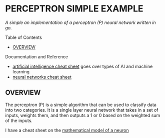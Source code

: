 # PERCEPTRON SIMPLE EXAMPLE

_A simple an implementation of a perceptron (P) neural network
written in go._

Table of Contents

* [OVERVIEW](https://github.com/JeffDeCola/my-neural-networks/tree/main/perceptron-simple-example#overview)

Documentation and Reference

* [artificial intelligence cheat sheet](https://github.com/JeffDeCola/my-cheat-sheets/tree/master/software/development/software-architectures/artificial-intelligence/artificial-intelligence-cheat-sheet)
goes over types of AI and machine learning
* [neural networks cheat sheet](https://github.com/JeffDeCola/my-cheat-sheets/tree/master/software/development/software-architectures/artificial-intelligence/artificial-intelligence-cheat-sheet/neural-networks.md)

## OVERVIEW

The perceptron (P) is a simple algorithm that can be used to classify data
into two categories.
It is a single layer neural network that takes
in a set of inputs, weights them, and then outputs a 1 or 0 based
on the weighted sum of the inputs.

I have a cheat sheet on the
[mathematical model of a neuron](https://github.com/JeffDeCola/my-cheat-sheets/tree/master/software/development/software-architectures/artificial-intelligence/artificial-intelligence-cheat-sheet/neural-networks.md#mathematical-model-of-a-neuron)
